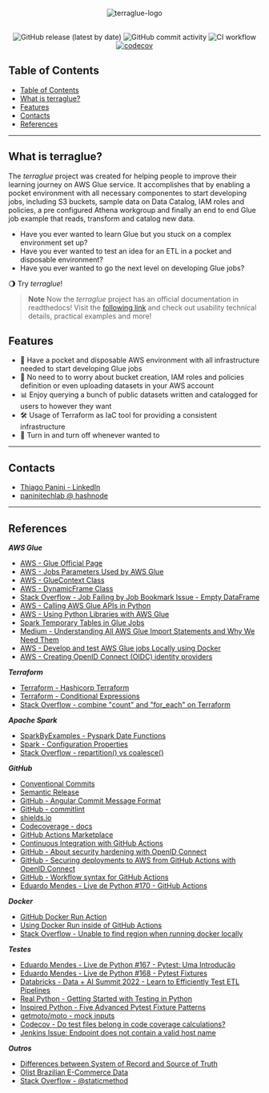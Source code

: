 <div align="center">
    <br><img src="https://github.com/ThiagoPanini/terraglue/blob/feature/terraglue-refactor/docs/assets/imgs/readme/header-readme.png?raw=true" alt="terraglue-logo">
</div>

<div align="center">
  <br>
  
  ![GitHub release (latest by date)](https://img.shields.io/github/v/release/ThiagoPanini/terraglue?color=purple)
  ![GitHub commit activity](https://img.shields.io/github/commit-activity/m/ThiagoPanini/terraglue?color=purple)
  ![CI workflow](https://img.shields.io/github/actions/workflow/status/ThiagoPanini/terraglue/ci-terraglue-main.yml?label=ci)
  [![codecov](https://codecov.io/github/ThiagoPanini/terraglue/branch/main/graph/badge.svg?token=7HI1YGS4AA)](https://codecov.io/github/ThiagoPanini/terraglue)

</div>

## Table of Contents
- [Table of Contents](#table-of-contents)
- [What is terraglue?](#what-is-terraglue)
- [Features](#features)
- [Contacts](#contacts)
- [References](#references)

___

## What is terraglue?

The *terraglue* project was created for helping people to improve their learning journey on AWS Glue service. It accomplishes that by enabling a pocket environment with all necessary componentes to start developing jobs, including S3 buckets, sample data on Data Catalog, IAM roles and policies, a pre configured Athena workgroup and finally an end to end Glue job example that reads, transform and catalog new data.

- Have you ever wanted to learn Glue but you stuck on a complex environment set up?
- Have you ever wanted to test an idea for an ETL in a pocket and disposable environment?
- Have you ever wanted to go the next level on developing Glue jobs?

:waning_gibbous_moon: Try *terraglue*!

> **Note**
>  Now the *terraglue* project has an official documentation in readthedocs! Visit the [following link](https://terraglue.readthedocs.io/pt/latest/) and check out usability technical details, practical examples and more!


## Features

- 🚀 Have a pocket and disposable AWS environment with all infrastructure needed to start developing Glue jobs
- 🤖 No need to to worry about bucket creation, IAM roles and policies definition or even uploading datasets in your AWS account
- 📊 Enjoy querying a bunch of public datasets written and catalogged for users to however they want
- 🛠️ Usage of Terraform as IaC tool for providing a consistent infrastructure
- 🔦 Turn in and turn off whenever wanted to

___

## Contacts

- [Thiago Panini - LinkedIn](https://www.linkedin.com/in/thiago-panini/)
- [paninitechlab @ hashnode](https://panini.hashnode.dev/)

___

## References

**_AWS Glue_**
- [AWS - Glue Official Page](https://aws.amazon.com/glue/)
- [AWS - Jobs Parameters Used by AWS Glue](https://docs.aws.amazon.com/glue/latest/dg/aws-glue-programming-etl-glue-arguments.html)
- [AWS - GlueContext Class](https://docs.aws.amazon.com/glue/latest/dg/aws-glue-api-crawler-pyspark-extensions-glue-context.html#aws-glue-api-crawler-pyspark-extensions-glue-context-create_dynamic_frame_from_catalog)
- [AWS - DynamicFrame Class](https://docs.aws.amazon.com/glue/latest/dg/aws-glue-api-crawler-pyspark-extensions-dynamic-frame.html)
- [Stack Overflow - Job Failing by Job Bookmark Issue - Empty DataFrame](https://stackoverflow.com/questions/50992655/etl-job-failing-with-pyspark-sql-utils-analysisexception-in-aws-glue)
- [AWS - Calling AWS Glue APIs in Python](https://docs.aws.amazon.com/glue/latest/dg/aws-glue-programming-python-calling.html)
- [AWS - Using Python Libraries with AWS Glue](https://docs.aws.amazon.com/glue/latest/dg/aws-glue-programming-python-libraries.html#aws-glue-programming-python-libraries-zipping)
- [Spark Temporary Tables in Glue Jobs](https://stackoverflow.com/questions/53718221/aws-glue-data-catalog-temporary-tables-and-apache-spark-createorreplacetempview)
- [Medium - Understanding All AWS Glue Import Statements and Why We Need Them](https://aws.plainenglish.io/understanding-all-aws-glue-import-statements-and-why-we-need-them-59279c402224)
- [AWS - Develop and test AWS Glue jobs Locally using Docker](https://aws.amazon.com/blogs/big-data/develop-and-test-aws-glue-version-3-0-jobs-locally-using-a-docker-container/)
- [AWS - Creating OpenID Connect (OIDC) identity providers](https://docs.aws.amazon.com/IAM/latest/UserGuide/id_roles_providers_create_oidc.html)

**_Terraform_**
- [Terraform - Hashicorp Terraform](https://www.terraform.io/)
- [Terraform - Conditional Expressions](https://developer.hashicorp.com/terraform/language/expressions/conditionals)
- [Stack Overflow - combine "count" and "for_each" on Terraform](https://stackoverflow.com/questions/68911814/combine-count-and-for-each-is-not-possible)

**_Apache Spark_**
- [SparkByExamples - Pyspark Date Functions](https://sparkbyexamples.com/pyspark/pyspark-sql-date-and-timestamp-functions/)
- [Spark - Configuration Properties](https://spark.apache.org/docs/latest/configuration.html)
- [Stack Overflow - repartition() vs coalesce()](https://stackoverflow.com/questions/31610971/spark-repartition-vs-coalesce)
  
**_GitHub_**
- [Conventional Commits](https://www.conventionalcommits.org/en/v1.0.0/#summary)
- [Semantic Release](https://semver.org/)
- [GitHub - Angular Commit Message Format](https://github.com/angular/angular/blob/main/CONTRIBUTING.md#-commit-message-format)
- [GitHub - commitlint](https://github.com/conventional-changelog/commitlint)
- [shields.io](https://shields.io/)
- [Codecoverage - docs](https://docs.codecov.com/docs)
- [GitHub Actions Marketplace](https://github.com/marketplace?type=actions)
- [Continuous Integration with GitHub Actions](https://endjin.com/blog/2022/09/continuous-integration-with-github-actions)
- [GitHub - About security hardening with OpenID Connect](https://docs.github.com/en/actions/deployment/security-hardening-your-deployments/about-security-hardening-with-openid-connect)
- [GitHub - Securing deployments to AWS from GitHub Actions with OpenID Connect](https://www.eliasbrange.dev/posts/secure-aws-deploys-from-github-actions-with-oidc/#:~:text=To%20be%20able%20to%20authenticate,Provider%20type%2C%20select%20OpenID%20Connect.)
- [GitHub - Workflow syntax for GitHub Actions](https://docs.github.com/en/actions/using-workflows/workflow-syntax-for-github-actions)
- [Eduardo Mendes - Live de Python #170 - GitHub Actions](https://www.youtube.com/watch?v=L1f6N6NcgPw&t=3043s&ab_channel=EduardoMendes)

**_Docker_**
- [GitHub Docker Run Action](https://github.com/marketplace/actions/docker-run-action)
- [Using Docker Run inside of GitHub Actions](https://aschmelyun.com/blog/using-docker-run-inside-of-github-actions/)
- [Stack Overflow - Unable to find region when running docker locally](https://stackoverflow.com/questions/62546743/running-aws-glue-jobs-in-docker-container-outputs-com-amazonaws-sdkclientexcep)

**_Testes_**
- [Eduardo Mendes - Live de Python #167 - Pytest: Uma Introdução](https://www.youtube.com/watch?v=MjQCvJmc31A&)
- [Eduardo Mendes - Live de Python #168 - Pytest Fixtures](https://www.youtube.com/watch?v=sidi9Z_IkLU&t)
- [Databricks - Data + AI Summit 2022 - Learn to Efficiently Test ETL Pipelines](https://www.youtube.com/watch?v=uzVewG8M6r0&t=1127s)
- [Real Python - Getting Started with Testing in Python](https://realpython.com/python-testing/)
- [Inspired Python - Five Advanced Pytest Fixture Patterns](https://www.inspiredpython.com/article/five-advanced-pytest-fixture-patterns)
- [getmoto/moto - mock inputs](https://github.com/getmoto/moto/blob/master/tests/test_glue/fixtures/datacatalog.py)
- [Codecov - Do test files belong in code coverage calculations?](https://about.codecov.io/blog/should-i-include-test-files-in-code-coverage-calculations/)
- [Jenkins Issue: Endpoint does not contain a valid host name](https://issues.jenkins.io/browse/JENKINS-63177)

**_Outros_**
- [Differences between System of Record and Source of Truth](https://www.linkedin.com/pulse/difference-between-system-record-source-truth-santosh-kudva/)
- [Olist Brazilian E-Commerce Data](https://www.kaggle.com/datasets/olistbr/brazilian-ecommerce)
- [Stack Overflow - @staticmethod](https://stackoverflow.com/questions/6843549/are-there-any-benefits-from-using-a-staticmethod)

